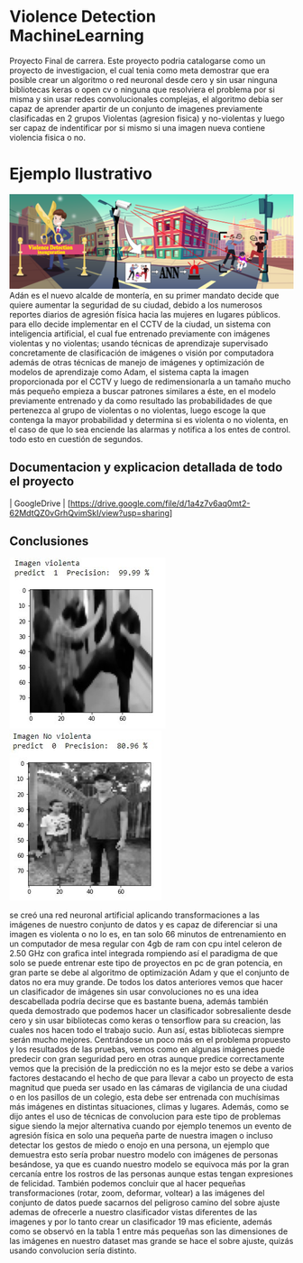 # Violence Detection MachineLearning
Proyecto Final de carrera.
Este proyecto podria catalogarse como un proyecto de investigacion, el cual tenia como meta demostrar que era posible crear un algoritmo o red neuronal desde cero y sin usar ninguna bibliotecas keras o open cv o ninguna que resolviera el problema por si misma y sin usar redes convolucionales complejas, el algoritmo debia ser capaz de aprender apartir de un conjunto de imagenes previamente clasificadas en 2 grupos Violentas (agresion fisica) y no-violentas y luego ser capaz de indentificar por si mismo si una imagen nueva contiene violencia fisica o no. 

# Ejemplo Ilustrativo
![ImagenEjemploIlustrativo](https://github.com/YilmerTapias/Violence_Detection_MachineLearning/blob/main/imagen%20de%20cabezera.png)
Adán es el nuevo alcalde de montería, en su primer mandato decide que quiere aumentar la seguridad
de su ciudad, debido a los numerosos reportes diarios de agresión física hacia las mujeres en
lugares públicos. para ello decide implementar en el CCTV de la ciudad, un sistema con inteligencia
artificial, el cual fue entrenado previamente con imágenes violentas y no violentas; usando técnicas
de aprendizaje supervisado concretamente de clasificación de imágenes o visión por computadora
además de otras técnicas de manejo de imágenes y optimización de modelos de aprendizaje como
Adam, el sistema capta la imagen proporcionada por el CCTV y luego de redimensionarla a un
tamaño mucho más pequeño empieza a buscar patrones similares a éste, en el modelo previamente
entrenado y da como resultado las probabilidades de que pertenezca al grupo de violentas o no
violentas, luego escoge la que contenga la mayor probabilidad y determina si es violenta o no violenta,
en el caso de que lo sea enciende las alarmas y notifica a los entes de control. todo esto en cuestión
de segundos.

## Documentacion y explicacion detallada de todo el proyecto
| GoogleDrive | [https://drive.google.com/file/d/1a4z7v6aq0mt2-62MdtQZ0vGrhQvimSkI/view?usp=sharing]

## Conclusiones
![Predicion1](https://github.com/YilmerTapias/Violence_Detection_MachineLearning/blob/main/ImagenesNuevas/resultado1.jpg)
![Predicion2](https://github.com/YilmerTapias/Violence_Detection_MachineLearning/blob/main/ImagenesNuevas/resultado2.jpg)

se creó una red neuronal artificial aplicando transformaciones a las imágenes de nuestro conjunto
de datos y es capaz de diferenciar si una imagen es violenta o no lo es, en tan solo 66 minutos de
entrenamiento en un computador de mesa regular con 4gb de ram con cpu intel celeron de 2.50 GHz
con grafica intel integrada rompiendo así el paradigma de que solo se puede entrenar este tipo de
proyectos en pc de gran potencia, en gran parte se debe al algoritmo de optimización Adam y que el
conjunto de datos no era muy grande.
De todos los datos anteriores vemos que hacer un clasificador de imágenes sin usar convoluciones no
es una idea descabellada podría decirse que es bastante buena, además también queda demostrado que
podemos hacer un clasificador sobresaliente desde cero y sin usar bibliotecas como keras o tensorflow
para su creacion, las cuales nos hacen todo el trabajo sucio. Aun así, estas bibliotecas siempre serán
mucho mejores.
Centrándose un poco más en el problema propuesto y los resultados de las pruebas, vemos como en
algunas imágenes puede predecir con gran seguridad pero en otras aunque predice correctamente
vemos que la precisión de la predicción no es la mejor esto se debe a varios factores destacando el
hecho de que para llevar a cabo un proyecto de esta magnitud que pueda ser usado en las cámaras de
vigilancia de una ciudad o en los pasillos de un colegio, esta debe ser entrenada con muchísimas más
imágenes en distintas situaciones, climas y lugares. Además, como se dijo antes el uso de técnicas
de convolucion para este tipo de problemas sigue siendo la mejor alternativa cuando por ejemplo
tenemos un evento de agresión física en solo una pequeña parte de nuestra imagen o incluso detectar
los gestos de miedo o enojo en una persona, un ejemplo que demuestra esto sería probar nuestro
modelo con imágenes de personas besándose, ya que es cuando nuestro modelo se equivoca más por
la gran cercanía entre los rostros de las personas aunque estas tengan expresiones de felicidad.
También podemos concluir que al hacer pequeñas transformaciones (rotar, zoom, deformar, voltear) a
las imágenes del conjunto de datos puede sacarnos del peligroso camino del sobre ajuste ademas de
ofrecerle a nuestro clasificador vistas diferentes de las imagenes y por lo tanto crear un clasificador
19
mas eficiente, además como se observó en la tabla 1 entre más pequeñas son las dimensiones de las
imágenes en nuestro dataset mas grande se hace el sobre ajuste, quizás usando convolucion sería
distinto.
